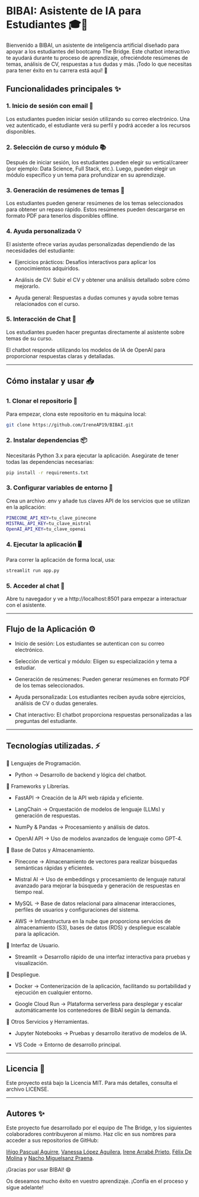 # BIBAI: Asistente de IA para Estudiantes 🎓🤖

Bienvenido a BIBAI, un asistente de inteligencia artificial diseñado para apoyar a los estudiantes del bootcamp The Bridge. Este chatbot interactivo te ayudará durante tu proceso de aprendizaje, ofreciéndote resúmenes de temas, análisis de CV, respuestas a tus dudas y más. ¡Todo lo que necesitas para tener éxito en tu carrera está aquí! 🚀

## Funcionalidades principales ✨

### 1. Inicio de sesión con email 📧

Los estudiantes pueden iniciar sesión utilizando su correo electrónico.
Una vez autenticado, el estudiante verá su perfil y podrá acceder a los recursos disponibles.

### 2. Selección de curso y módulo 📚

Después de iniciar sesión, los estudiantes pueden elegir su vertical/career (por ejemplo: Data Science, Full Stack, etc.).
Luego, pueden elegir un módulo específico y un tema para profundizar en su aprendizaje.

### 3. Generación de resúmenes de temas 📝

Los estudiantes pueden generar resúmenes de los temas seleccionados para obtener un repaso rápido.
Estos resúmenes pueden descargarse en formato PDF para tenerlos disponibles offline.

### 4. Ayuda personalizada 💡

El asistente ofrece varias ayudas personalizadas dependiendo de las necesidades del estudiante:

- Ejercicios prácticos: Desafíos interactivos para aplicar los conocimientos adquiridos.

- Análisis de CV: Subir el CV y obtener una análisis detallado sobre cómo mejorarlo.

- Ayuda general: Respuestas a dudas comunes y ayuda sobre temas relacionados con el curso.

### 5. Interacción de Chat 💬

Los estudiantes pueden hacer preguntas directamente al asistente sobre temas de su curso.

El chatbot responde utilizando los modelos de IA de OpenAI para proporcionar respuestas claras y detalladas.


----------------------------------------------------------------------------------------------------------- 

## Cómo instalar y usar 📥

### 1. Clonar el repositorio 🚀

Para empezar, clona este repositorio en tu máquina local:

```bash
git clone https://github.com/IreneAP19/BIBAI.git
```

### 2. Instalar dependencias 📦

Necesitarás Python 3.x para ejecutar la aplicación. Asegúrate de tener todas las dependencias necesarias:

```bash
pip install -r requirements.txt
```

### 3. Configurar variables de entorno 🔑

Crea un archivo .env y añade tus claves API de los servicios que se utilizan en la aplicación:

```bash
PINECONE_API_KEY=tu_clave_pinecone
MISTRAL_API_KEY=tu_clave_mistral
OpenAI_API_KEY=tu_clave_openai
``` 

### 4. Ejecutar la aplicación 🖥️

Para correr la aplicación de forma local, usa:

```bash
streamlit run app.py
```

### 5. Acceder al chat 💬

Abre tu navegador y ve a http://localhost:8501 para empezar a interactuar con el asistente.

-----------------------------------------------------------------------------------

## Flujo de la Aplicación ⚙️

- Inicio de sesión: Los estudiantes se autentican con su correo electrónico.

- Selección de vertical y módulo: Eligen su especialización y tema a estudiar.

- Generación de resúmenes: Pueden generar resúmenes en formato PDF de los temas seleccionados.

- Ayuda personalizada: Los estudiantes reciben ayuda sobre ejercicios, análisis de CV o dudas generales.

- Chat interactivo: El chatbot proporciona respuestas personalizadas a las preguntas del estudiante.

---------------------------------------------------------------------------------- 

## Tecnologías utilizadas. ⚡

🔹 Lenguajes de Programación.

- Python → Desarrollo de backend y lógica del chatbot.


🔹 Frameworks y Librerías.

- FastAPI → Creación de la API web rápida y eficiente.

- LangChain → Orquestación de modelos de lenguaje (LLMs) y generación de respuestas.

- NumPy & Pandas → Procesamiento y análisis de datos.

- OpenAI API → Uso de modelos avanzados de lenguaje como GPT-4.


🔹 Base de Datos y Almacenamiento.

- Pinecone → Almacenamiento de vectores para realizar búsquedas semánticas rápidas y eficientes.

- Mistral AI → Uso de embeddings y procesamiento de lenguaje natural avanzado para mejorar la búsqueda y generación de respuestas en tiempo real.

- MySQL → Base de datos relacional para almacenar interacciones, perfiles de usuarios y configuraciones del sistema.

- AWS → Infraestructura en la nube que proporciona servicios de almacenamiento (S3), bases de datos (RDS) y despliegue escalable para la aplicación.


🔹 Interfaz de Usuario.

- Streamlit → Desarrollo rápido de una interfaz interactiva para pruebas y visualización.


🔹 Despliegue.

- Docker → Contenerización de la aplicación, facilitando su portabilidad y ejecución en cualquier entorno.

- Google Cloud Run → Plataforma serverless para desplegar y escalar automáticamente los contenedores de BibAI según la demanda.


🔹 Otros Servicios y Herramientas.

- Jupyter Notebooks → Pruebas y desarrollo iterativo de modelos de IA.

- VS Code → Entorno de desarrollo principal.

--------------------------------------------------------------------------------------- 

## Licencia 📜

Este proyecto está bajo la Licencia MIT. Para más detalles, consulta el archivo LICENSE.

------------------------------------------------------------------------------------------

## Autores ✨

Este proyecto fue desarrollado por el equipo de The Bridge, y los siguientes colaboradores contribuyeron al mismo. Haz clic en sus nombres para acceder a sus repositorios de GitHub:

[Iñigo Pascual Aguirre](https://github.com/Inigopascuaguir/BIBAI.git), [Vanessa López Aguilera](https://github.com/VanessaLpzAg/BIBAI.git), [Irene Arrabé Prieto](https://github.com/IreneAP19/BIBAI.git), [Félix De Molina]() y [Nacho Miguelsanz Praena](). 


¡Gracias por usar BIBAI! 😄

Os deseamos mucho éxito en vuestro aprendizaje. ¡Confía en el proceso y sigue adelante!